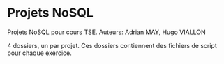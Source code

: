 # Projets NoSQL

Projets NoSQL pour cours TSE.
Auteurs: Adrian MAY, Hugo VIALLON

4 dossiers, un par projet. Ces dossiers contiennent des fichiers de script pour chaque exercice.
